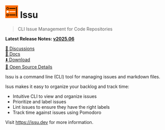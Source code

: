 # <img alt=logo src=issu.png width=40px> Issu

> CLI Issue Management for Code Repositories

**Latest Release Notes: [v2025.06](https://issu.dev/blog/whats-new-202506/)**

[:speech_balloon: Discussions](https://issu.dev/docs/references/mailing-lists/)\
[:book: Docs](https://issu.dev/docs/)\
[:arrow_down: Download](https://issu.dev/docs/guides/install-issu/)\
[:eyes: Open Source Details](https://candid.dev/open-source)

Issu is a command line (CLI) tool for managing issues and markdown files.

Isus makes it easy to organize your backlog and track time:

- Intuitive CLI to view and organize issues
- Prioritize and label issues
- Lint issues to ensure they have the right labels
- Track time against issues using Pomodoro

Visit https://issu.dev for more information.
